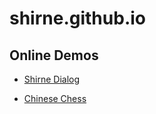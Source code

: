 # shirne.github.io

## Online Demos

* [Shirne Dialog](shirne_dialog/)

* [Chinese Chess](chinese_chess/)